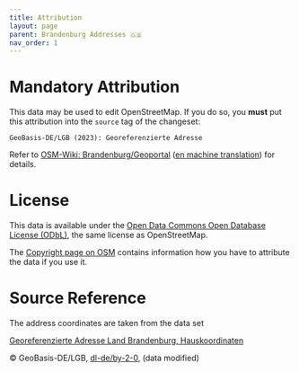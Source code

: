 ```yaml
---
title: Attribution
layout: page
parent: Brandenburg Addresses 🇬🇧
nav_order: 1
---
```


# Mandatory Attribution

This data may be used to edit OpenStreetMap. If you do so, you **must** put
this attribution into the `source` tag of the changeset:

    GeoBasis-DE/LGB (2023): Georeferenzierte Adresse

Refer to
[OSM-Wiki: Brandenburg/Geoportal](https://wiki.openstreetmap.org/wiki/Brandenburg/Geoportal)
([en machine translation](https://wiki-openstreetmap-org.translate.goog/wiki/Brandenburg/Geoportal?_x_tr_sl=de&_x_tr_tl=en&_x_tr_hl=en-US&_x_tr_pto=wapp))
for details.


# License

This data is available under the
[Open Data Commons Open Database License (ODbL)](https://opendatacommons.org/licenses/odbl/),
the same license as OpenStreetMap.

The [Copyright page on OSM](https://www.openstreetmap.org/copyright/)
contains information how you have to attribute the data if you use it.


# Source Reference

The address coordinates are taken from the data set

[Georeferenzierte Adresse Land Brandenburg, Hauskoordinaten](https://geobasis-bb.de/lgb/de/geodaten/liegenschaftskataster/georeferenzierte-adresse/)

© GeoBasis-DE/LGB, [dl-de/by-2-0](https://www.govdata.de/dl-de/by-2-0), (data modified)

